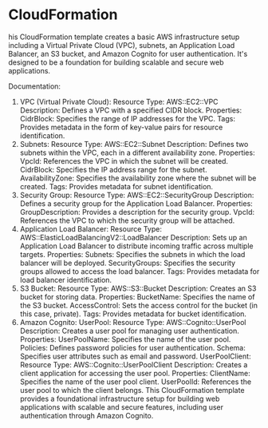 # CloudFormation
his CloudFormation template creates a basic AWS infrastructure setup including a Virtual Private Cloud (VPC), subnets, an Application Load Balancer, an S3 bucket, and Amazon Cognito for user authentication. It's designed to be a foundation for building scalable and secure web applications.

Documentation:
1. VPC (Virtual Private Cloud):
Resource Type: AWS::EC2::VPC
Description: Defines a VPC with a specified CIDR block.
Properties:
CidrBlock: Specifies the range of IP addresses for the VPC.
Tags: Provides metadata in the form of key-value pairs for resource identification.
2. Subnets:
Resource Type: AWS::EC2::Subnet
Description: Defines two subnets within the VPC, each in a different availability zone.
Properties:
VpcId: References the VPC in which the subnet will be created.
CidrBlock: Specifies the IP address range for the subnet.
AvailabilityZone: Specifies the availability zone where the subnet will be created.
Tags: Provides metadata for subnet identification.
3. Security Group:
Resource Type: AWS::EC2::SecurityGroup
Description: Defines a security group for the Application Load Balancer.
Properties:
GroupDescription: Provides a description for the security group.
VpcId: References the VPC to which the security group will be attached.
4. Application Load Balancer:
Resource Type: AWS::ElasticLoadBalancingV2::LoadBalancer
Description: Sets up an Application Load Balancer to distribute incoming traffic across multiple targets.
Properties:
Subnets: Specifies the subnets in which the load balancer will be deployed.
SecurityGroups: Specifies the security groups allowed to access the load balancer.
Tags: Provides metadata for load balancer identification.
5. S3 Bucket:
Resource Type: AWS::S3::Bucket
Description: Creates an S3 bucket for storing data.
Properties:
BucketName: Specifies the name of the S3 bucket.
AccessControl: Sets the access control for the bucket (in this case, private).
Tags: Provides metadata for bucket identification.
6. Amazon Cognito:
UserPool:
Resource Type: AWS::Cognito::UserPool
Description: Creates a user pool for managing user authentication.
Properties:
UserPoolName: Specifies the name of the user pool.
Policies: Defines password policies for user authentication.
Schema: Specifies user attributes such as email and password.
UserPoolClient:
Resource Type: AWS::Cognito::UserPoolClient
Description: Creates a client application for accessing the user pool.
Properties:
ClientName: Specifies the name of the user pool client.
UserPoolId: References the user pool to which the client belongs.
This CloudFormation template provides a foundational infrastructure setup for building web applications with scalable and secure features, including user authentication through Amazon Cognito.
